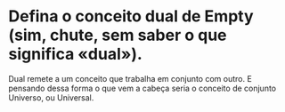 # Defina o conceito dual de Empty (sim, chute, sem saber o que significa «dual»).
Dual remete a um conceito que trabalha em conjunto com outro. 
E pensando dessa forma o que vem a cabeça seria o conceito de conjunto Universo, ou Universal.